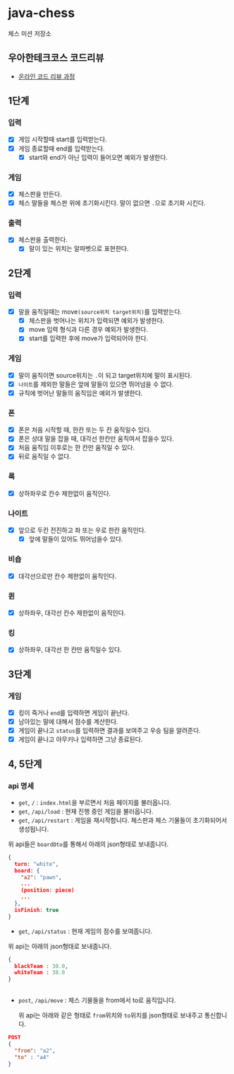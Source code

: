 # java-chess

체스 미션 저장소

## 우아한테크코스 코드리뷰

- [온라인 코드 리뷰 과정](https://github.com/woowacourse/woowacourse-docs/blob/master/maincourse/README.md)

## 1단계

### 입력

- [x] 게임 시작할때 start를 입력받는다.
- [x] 게임 종료할때 end를 입력받는다.
    - [x] start와 end가 아닌 입력이 들어오면 예외가 발생한다.

### 게임

- [x] 체스판을 만든다.
- [x] 체스 말들을 체스판 위에 초기화시킨다. 말이 없으면 `.`으로 초기화 시킨다.

### 출력

- [x] 체스판을 출력한다.
    -  [x] 말이 있는 위치는 알파벳으로 표현한다.

## 2단계

### 입력

- [x] 말을 움직일때는 move`(source위치 target위치)`를 입력받는다.
    - [x] 체스판을 벗어나는 위치가 입력되면 예외가 발생한다.
    - [x] move 입력 형식과 다른 경우 예외가 발생한다.
    - [x] start를 입력한 후에 move가 입력되어야 한다.

### 게임

- [x] 말이 움직이면 source위치는 `.`이 되고 target위치에 말이 표시된다.
- [x] `나이트`를 제외한 말들은 앞에 말들이 있으면 뛰어넘을 수 없다.
- [x] 규칙에 벗어난 말들의 움직임은 예외가 발생한다.

### 폰

- [x] 폰은 처음 시작할 때, 한칸 또는 두 칸 움직일수 있다.
- [x] 폰은 상대 말을 잡을 때, 대각선 한칸만 움직여서 잡을수 있다.
- [x] 처음 움직임 이후로는 한 칸만 움직일 수 있다.
- [x] 뒤로 움직일 수 없다.

### 룩

- [x] 상하좌우로 칸수 제한없이 움직인다.

### 나이트

- [x] 앞으로 두칸 전진하고 좌 또는 우로 한칸 움직인다.
    - [x] 앞에 말들이 있어도 뛰어넘을수 있다.

### 비숍

- [x] 대각선으로만 칸수 제한없이 움직인다.

### 퀸

- [x] 상하좌우, 대각선 칸수 제한없이 움직인다.

### 킹

- [x] 상하좌우, 대각선 한 칸만 움직일수 있다.

## 3단계

### 게임

- [x] 킹이 죽거나 `end`를 입력하면 게임이 끝난다.
- [x] 남아있는 말에 대해서 점수를 계산한다.
- [x] 게임이 끝나고 `status`를 입력하면 결과를 보여주고 우승 팀을 알려준다.
- [x] 게임이 끝나고 아무키나 입력하면 그냥 종료된다.

## 4, 5단계

### api 명세

- `get`, `/` : `index.html`을 부르면서 처음 페이지를 불러옵니다.
- `get`, `/api/load` : 현재 진행 중인 게임을 불러옵니다.
- `get`, `/api/restart` : 게임을 재시작합니다. 체스판과 체스 기물들이 초기화되어서 생성됩니다.

위 api들은 `boardDto`를 통해서 아래의 json형태로 보내줍니다.
```json
{
  turn: "white",
  board: {
    "a2": "pawn",
    ...
    (position: piece)
    ...
  },
  isFinish: true
}
```

- `get`, `/api/status` : 현재 게임의 점수를 보여줍니다.

위 api는 아래의 json형태로 보내줍니다.
```json
{
  blackTeam : 38.0,
  whiteTeam : 38.0
}
    
```

- `post`, `/api/move` : 체스 기물들을 from에서 to로 움직입니다.

  위 api는 아래와 같은 형태로 `from`위치와 `to`위치를 json형태로 보내주고 통신합니다.
```json
POST
{
  "from": "a2",
  "to" : "a4"
}
```




